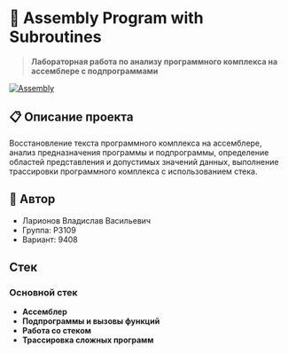 # 🎯 Assembly Program with Subroutines

> **Лабораторная работа по анализу программного комплекса на ассемблере с подпрограммами**

[![Assembly](https://img.shields.io/badge/Assembly-Subroutines-orange.svg)](https://en.wikipedia.org/wiki/Assembly_language)

## 📋 Описание проекта

Восстановление текста программного комплекса на ассемблере, анализ предназначения программы и подпрограммы, определение областей представления и допустимых значений данных, выполнение трассировки программного комплекса с использованием стека.

## 👤 Автор

- Ларионов Владислав Васильевич  
- Группа: P3109  
- Вариант: 9408

## Стек

### Основной стек
- **Ассемблер**
- **Подпрограммы и вызовы функций**
- **Работа со стеком**
- **Трассировка сложных программ**

